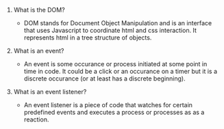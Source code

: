 1. What is the DOM?
    * DOM stands for Document Object Manipulation and is an interface that uses Javascript to coordinate html and css interaction.  It represents html in a tree structure of objects.

2. What is an event?
    * An event is some occurance or process initiated at some point in time in code.  It could be a click or an occurance on a timer but it is a discrete occurance (or at least has a discrete beginning).
    
3. What is an event listener?
    * An event listener is a piece of code that watches for certain predefined events and executes a process or processes as as a reaction.